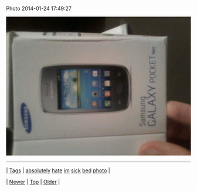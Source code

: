 <!--
title: Photo 2014-01-24 17
date: 2020-06-28T15:27:00.260Z
tags: absolutely, hate, im, sick, bed, photo
-->


Photo 2014-01-24 17:49:27

![](74398028979-0.jpg)

<!--BOTTOM-POST-NAVIGATION-->
---

| [Tags](tags.md) | [absolutely](tag-absolutely.md) [hate](tag-hate.md) [im](tag-im.md) [sick](tag-sick.md) [bed](tag-bed.md) [photo](tag-photo.md) |

| [Newer](74385745293.md) | [Top](index.md) | [Older](74467762279.md) |